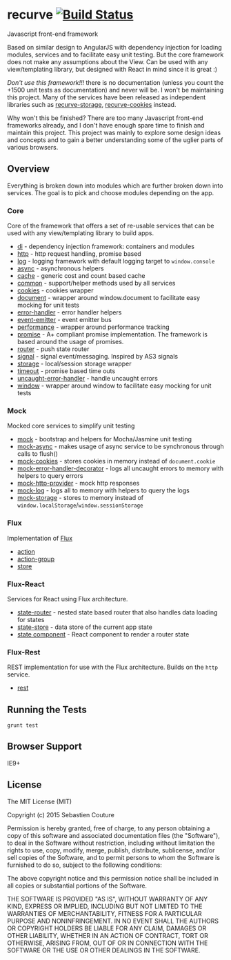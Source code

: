 recurve  [![Build Status](https://secure.travis-ci.org/sebastiencouture/recurve.png?branch=master)](https://travis-ci.org/sebastiencouture/recurve)
=======

Javascript front-end framework

Based on similar design to AngularJS with dependency injection for loading modules, services and to facilitate easy
unit testing. But the core framework does not make any assumptions about the View. Can be used with any view/templating
library, but designed with React in mind since it is great :)

*Don't use this framework!!!* there is no documentation (unless you count the +1500 unit tests as documentation) and never will be. I won't be maintaining this project. Many of the
services have been released as independent libraries such as [recurve-storage](http://github.com/sebastiencouture/recurve-storage),
[recurve-cookies](http://github.com/sebastiencouture/recurve-cookies) instead.

Why won't this be finished? There are too many Javascript front-end frameworks already, and I don't have enough
spare time to finish and maintain this project. This project was mainly to explore some design ideas and concepts and to gain a better
understanding some of the uglier parts of various browsers.

## Overview

Everything is broken down into modules which are further broken down into services. The goal is to pick and choose modules
depending on the app.

### Core

Core of the framework that offers a set of re-usable services that can be used with any view/templating library to build
apps.

* [di](src/core/di) - dependency injection framework: containers and modules
* [http](src/core/http) - http request handling, promise based
* [log](src/core/log) - logging framework with default logging target to `window.console`
* [async](src/core/async.js) - asynchronous helpers
* [cache](src/core/cache.js) - generic cost and count based cache
* [common](src/core/commnon.js) - support/helper methods used by all services
* [cookies](src/core/cookies.js) - cookies wrapper
* [document](src/core/document.js) - wrapper around window.document to facilitate easy mocking for unit tests
* [error-handler](src/core/error-handler.js) - error handler helpers
* [event-emitter](src/core/event-emitter.js) - event emitter bus
* [performance](src/core/performance.js) - wrapper around performance tracking
* [promise](src/core/promise.js) - A+ compliant promise implementation. The framework is based around the usage of promises.
* [router](src/core/router.js) - push state router
* [signal](src/core/signal.js) - signal event/messaging. Inspired by AS3 signals
* [storage](src/core/storage.js) - local/session storage wrapper
* [timeout](src/core/timeout.js) - promise based time outs
* [uncaught-error-handler](src/core/uncaught-error-handler.js) - handle uncaught errors
* [window](src/core/window.js) - wrapper around window to facilitate easy mocking for unit tests

### Mock

Mocked core services to simplify unit testing

* [mock](src/mock/mock.js) - bootstrap and helpers for Mocha/Jasmine unit testing
* [mock-async](src/mock/mock-async.js) - makes usage of async service to be synchronous through calls to flush()
* [mock-cookies](src/mock/mock-cookies.js) - stores cookies in memory instead of `document.cookie`
* [mock-error-handler-decorator](src/mock/mock-error-handler-decorator.js) - logs all uncaught errors to memory with helpers to query errors
* [mock-http-provider](src/mock/mock-http-provider.js) - mock http responses
* [mock-log](src/mock/mock-log.js) - logs all to memory with helpers to query the logs
* [mock-storage](src/mock/mock-storage.js) - stores to memory instead of `window.localStorage`/`window.sessionStorage`


### Flux

Implementation of [Flux](https://facebook.github.io/react/docs/flux-overview.html)

* [action](src/flux/action.js)
* [action-group](src/flux/action-group.js)
* [store](src/flux/store.js)

### Flux-React

Services for React using Flux architecture.

* [state-router](src/flux-react/state-router.js) - nested state based router that also handles data loading for states
* [state-store](src/flux-react/state-store.js) - data store of the current app state
* [state component](src/flux-react/components/state.js) - React component to render a router state

### Flux-Rest

REST implementation for use with the Flux architecture. Builds on the `http` service.

* [rest](src/flux-rest/flux-rest.js)

## Running the Tests

```
grunt test
```

## Browser Support

IE9+

## License

The MIT License (MIT)

Copyright (c) 2015 Sebastien Couture

Permission is hereby granted, free of charge, to any person obtaining a copy of
this software and associated documentation files (the "Software"), to deal in
the Software without restriction, including without limitation the rights to
use, copy, modify, merge, publish, distribute, sublicense, and/or sell copies of
the Software, and to permit persons to whom the Software is furnished to do so,
subject to the following conditions:

The above copyright notice and this permission notice shall be included in all
copies or substantial portions of the Software.

THE SOFTWARE IS PROVIDED "AS IS", WITHOUT WARRANTY OF ANY KIND, EXPRESS OR
IMPLIED, INCLUDING BUT NOT LIMITED TO THE WARRANTIES OF MERCHANTABILITY, FITNESS
FOR A PARTICULAR PURPOSE AND NONINFRINGEMENT. IN NO EVENT SHALL THE AUTHORS OR
COPYRIGHT HOLDERS BE LIABLE FOR ANY CLAIM, DAMAGES OR OTHER LIABILITY, WHETHER
IN AN ACTION OF CONTRACT, TORT OR OTHERWISE, ARISING FROM, OUT OF OR IN
CONNECTION WITH THE SOFTWARE OR THE USE OR OTHER DEALINGS IN THE SOFTWARE.